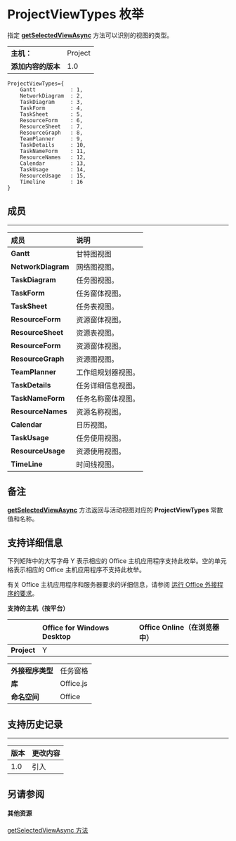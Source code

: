 
# <a name="projectviewtypes-enumeration"></a>ProjectViewTypes 枚举
指定 **[getSelectedViewAsync](../../reference/shared/projectdocument.getselectedviewasync.md)** 方法可以识别的视图的类型。

|||
|:-----|:-----|
|**主机：**|Project|
|**添加内容的版本**|1.0|

```
ProjectViewTypes={
    Gantt           : 1, 
    NetworkDiagram  : 2, 
    TaskDiagram     : 3, 
    TaskForm        : 4, 
    TaskSheet       : 5, 
    ResourceForm    : 6, 
    ResourceSheet   : 7, 
    ResourceGraph   : 8, 
    TeamPlanner     : 9, 
    TaskDetails     : 10, 
    TaskNameForm    : 11, 
    ResourceNames   : 12, 
    Calendar        : 13, 
    TaskUsage       : 14, 
    ResourceUsage   : 15, 
    Timeline        : 16
}
```


## <a name="members"></a>成员


****


|**成员**|**说明**|
|:-----|:-----|
|**Gantt**|甘特图视图|
|**NetworkDiagram**|网络图视图。|
|**TaskDiagram**|任务图视图。|
|**TaskForm**|任务窗体视图。|
|**TaskSheet**|任务表视图。|
|**ResourceForm**|资源窗体视图。|
|**ResourceSheet**|资源表视图。|
|**ResourceForm**|资源窗体视图。|
|**ResourceGraph**|资源图视图。|
|**TeamPlanner**|工作组规划器视图。|
|**TaskDetails**|任务详细信息视图。|
|**TaskNameForm**|任务名称窗体视图。|
|**ResourceNames**|资源名称视图。|
|**Calendar**|日历视图。|
|**TaskUsage**|任务使用视图。|
|**ResourceUsage**|资源使用视图。|
|**TimeLine**|时间线视图。|

## <a name="remarks"></a>备注

**[getSelectedViewAsync](../../reference/shared/projectdocument.getselectedviewasync.md)** 方法返回与活动视图对应的 **ProjectViewTypes** 常数值和名称。


## <a name="support-details"></a>支持详细信息


下列矩阵中的大写字母 Y 表示相应的 Office 主机应用程序支持此枚举。空的单元格表示相应的 Office 主机应用程序不支持此枚举。

有关 Office 主机应用程序和服务器要求的详细信息，请参阅 [运行 Office 外接程序的要求](../../docs/overview/requirements-for-running-office-add-ins.md)。


**支持的主机（按平台）**


||**Office for Windows Desktop**|**Office Online（在浏览器中）**|
|:-----|:-----|:-----|
|**Project**|Y||

|||
|:-----|:-----|
|**外接程序类型**|任务窗格|
|**库**|Office.js|
|**命名空间**|Office|

## <a name="support-history"></a>支持历史记录



****


|**版本**|**更改内容**|
|:-----|:-----|
|1.0|引入|

## <a name="see-also"></a>另请参阅



#### <a name="other-resources"></a>其他资源


[getSelectedViewAsync 方法](../../reference/shared/projectdocument.getselectedviewasync.md)
